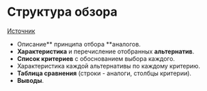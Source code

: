 # Структура обзора

[Источник](https://stepik.org/course/10524/)

* Описание** принципа отбора **аналогов.
* **Характеристика** и перечисление отобранных **альтернатив**.
* **Список критериев** с обоснованием выбора каждого.
* Характеристика каждой альтернативы по каждому критерию.
* **Таблица сравнения** (строки - аналоги, столбцы критерии).
* **Выводы**.

